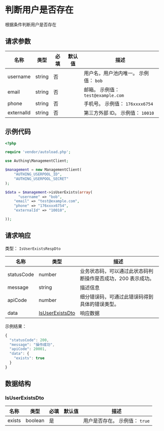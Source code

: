 # 判断用户是否存在

<!--
  警告⚠️：
  不要直接修改该文档，
  https://github.com/Authing/authing-docs-factory
  使用该项目进行生成
-->

根据条件判断用户是否存在

## 请求参数

| 名称 | 类型 | 必填 | 默认值 | 描述 |
| ---- | ---- | ---- | ---- | ---- |
| username | string | 否 |  | 用户名，用户池内唯一。 示例值： `bob` |
| email | string | 否 |  | 邮箱。 示例值： `test@example.com` |
| phone | string | 否 |  | 手机号。 示例值： `176xxxx6754` |
| externalId | string | 否 |  | 第三方外部 ID。 示例值： `10010` |


## 示例代码

```php
<?php

require 'vendor/autoload.php';

use Authing\ManagementClient;

$management = new ManagementClient(
    "AUTHING_USERPOOL_ID",
    "AUTHING_USERPOOL_SECRET"
);

$data = $management->isUserExists(array(
      "username" => "bob",
    "email" => "test@example.com",
    "phone" => "176xxxx6754",
    "externalId" => "10010",

));
```


## 请求响应

类型： `IsUserExistsRespDto`

| 名称 | 类型 | 描述 |
| ---- | ---- | ---- |
| statusCode | number | 业务状态码，可以通过此状态码判断操作是否成功，200 表示成功。 |
| message | string | 描述信息 |
| apiCode | number | 细分错误码，可通过此错误码得到具体的错误类型。 |
| data | <a href="#IsUserExistsDto">IsUserExistsDto</a> | 响应数据 |



示例结果：

```js
{
  "statusCode": 200,
  "message": "操作成功",
  "apiCode": 20001,
  "data": {
    "exists": true
  }
}
```

## 数据结构


### <a id="IsUserExistsDto"></a> IsUserExistsDto

| 名称 | 类型 | 必填 |默认值| 描述 |
| ---- |  ---- | ---- | --- | ---- |
| exists | boolean | 是 |  | 用户是否存在。 示例值： `true`  |


